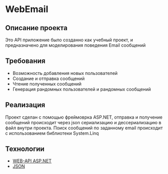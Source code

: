 # WebEmail
## Описание проекта
Это API приложение было созданно как учебный проект, и предназначено для моделирования поведения Email сообщений
## Требования
+ Возможность добавления новых пользователей
+ Создание и отправка сообщений
+ Чтение полученных сообщений
+ Генерация рандомных пользователей и рандомных сообщений
## Реализация
Проект сделан с помощью фреймоврка ASP.NET, отправка и получение сообщений происходит через 
json сериализацию и дессериализацию в файл внутри проекта. Поиск сообщений по заданному email происходит с использованием библиотеки System.Linq
## Технологии
+ [WEB-API ASP.NET](https://docs.microsoft.com/ru-ru/aspnet/web-api/)
+ [JSON](https://docs.microsoft.com/ru-ru/dotnet/standard/serialization/system-text-json-how-to?pivots=dotnet-6-0)
